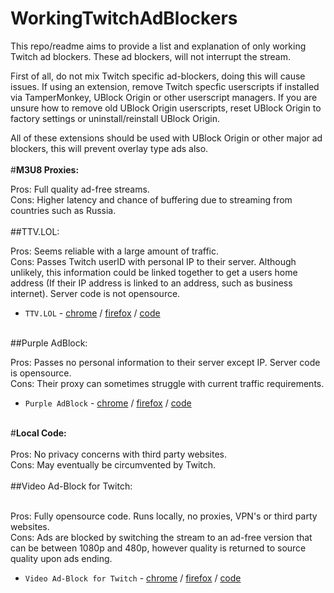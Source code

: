 # WorkingTwitchAdBlockers

This repo/readme aims to provide a list and explanation of only working Twitch ad blockers. These ad blockers, will not interrupt the stream.

First of all, do not mix Twitch specific ad-blockers, doing this will cause issues. If using an extension, remove Twitch specfic userscripts if installed via TamperMonkey, UBlock Origin or other userscript managers. If you are unsure how to remove old UBlock Origin userscripts, reset UBlock Origin to factory settings or uninstall/reinstall UBlock Origin.

All of these extensions should be used with UBlock Origin or other major ad blockers, this will prevent overlay type ads also.
<br /><br />
#<b>M3U8 Proxies:</b>

Pros: Full quality ad-free streams.<br />
Cons: Higher latency and chance of buffering due to streaming from countries such as Russia.  
<br />
##TTV.LOL:

Pros: Seems reliable with a large amount of traffic.<br />
Cons: Passes Twitch userID with personal IP to their server. Although unlikely, this information could be linked together to get a users home address (If their IP address is linked to an address, such as business internet). Server code is not opensource.

- `TTV.LOL` - [chrome](https://chrome.google.com/webstore/detail/ttv-lol/ofbbahodfeppoklmgjiokgfdgcndngjm) / [firefox](https://addons.mozilla.org/en-US/firefox/addon/ttv-lol/) / [code](https://github.com/TTV-LOL/extensions)

<br />##Purple AdBlock:

Pros: Passes no personal information to their server except IP. Server code is opensource.<br />
Cons: Their proxy can sometimes struggle with current traffic requirements.

- `Purple AdBlock` - [chrome](https://chrome.google.com/webstore/detail/purple-adblock/lkgcfobnmghhbhgekffaadadhmeoindg) / [firefox](https://addons.mozilla.org/en-US/firefox/addon/purpleadblock/) / [code](https://github.com/arthurbolsoni/Purple-adblock/)  

<br />
#<b>Local Code:</b>
<br /><br />
Pros: No privacy concerns with third party websites.<br />
Cons: May eventually be circumvented by Twitch.  
<br /><br />
##Video Ad-Block for Twitch:<br /><br />

Pros: Fully opensource code. Runs locally, no proxies, VPN's or third party websites.<br />
Cons: Ads are blocked by switching the stream to an ad-free version that can be between 1080p and 480p, however quality is returned to source quality upon ads ending.


- `Video Ad-Block for Twitch` - [chrome](https://chrome.google.com/webstore/detail/video-ad-block-for-twitch/kgeglempfkhalebjlogemlmeakondflc) / [firefox](https://addons.mozilla.org/en-US/firefox/addon/video-ad-block-for-twitch/) / [code](https://github.com/saucettv/VideoAdBlockForTwitch)




